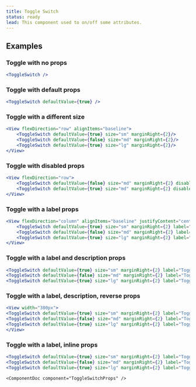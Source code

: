 ```yaml
---
title: Toggle Switch
status: ready
lead: This component used to on/off some attributes.
---
```


## Examples

### Toggle with no props
```.jsx
<ToggleSwitch />
```

### Toggle with default props
```.jsx
<ToggleSwitch defaultValue={true} />
```

### Toggle with a different size
```.jsx
<View flexDirection="row" alignItems="baseline">
    <ToggleSwitch defaultValue={true} size="sm" marginRight={2}/>
    <ToggleSwitch defaultValue={false} size="md" marginRight={2}/>
    <ToggleSwitch defaultValue={true} size="lg" marginRight={2}/>
</View>
```

### Toggle with disabled props
```.jsx
<View flexDirection="row">
    <ToggleSwitch defaultValue={false} size="md" marginRight={2} disabled={true} />
    <ToggleSwitch defaultValue={true} size="md" marginRight={2} disabled={true} />
</View>
```

### Toggle with a label props
```.jsx
<View flexDirection="column" alignItems="baseline" justifyContent="center">
    <ToggleSwitch defaultValue={true} size="sm" marginRight={2} label="Toggle switch" />
    <ToggleSwitch defaultValue={false} size="md" marginRight={2} label="Toggle switch" />
    <ToggleSwitch defaultValue={true} size="lg" marginRight={2} label="Toggle switch" />
</View>
```

### Toggle with a label and description props
```.jsx
<ToggleSwitch defaultValue={true} size="sm" marginRight={2} label="Toggle switch" description="This is helper text" />
<ToggleSwitch defaultValue={false} size="md" marginRight={2} label="Toggle switch" description="This is helper text" />
<ToggleSwitch defaultValue={true} size="lg" marginRight={2} label="Toggle switch" description="This is helper text" />
```

### Toggle with a label, description, reverse props
```.jsx
<View width="300px">
<ToggleSwitch defaultValue={true} size="sm" marginRight={2} label="Toggle switch" description="This is helper text" reverse={true} alignText="right" />
<ToggleSwitch defaultValue={false} size="md" marginRight={2} label="Toggle switch" description="This is helper text" reverse={true} alignText="right" />
<ToggleSwitch defaultValue={true} size="lg" marginRight={2} label="Toggle switch" description="This is helper text" reverse={true} alignText="right" />
</View>
```
### Toggle with a label, inline props
```.jsx
<ToggleSwitch defaultValue={true} size="sm" marginRight={2} label="Toggle switch" inline={true} />
<ToggleSwitch defaultValue={false} size="md" marginRight={2} label="Toggle switch" inline={true} />
<ToggleSwitch defaultValue={true} size="lg" marginRight={2} label="Toggle switch" inline={true} />
```

```!jsx
<ComponentDoc component="ToggleSwitchProps" />
```
